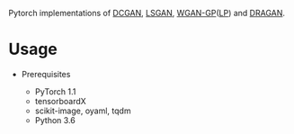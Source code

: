 Pytorch implementations of [DCGAN](https://arxiv.org/abs/1511.06434), [LSGAN](https://arxiv.org/abs/1611.04076), [WGAN-GP](http://arxiv.org/abs/1704.00028)([LP](https://arxiv.org/abs/1709.08894)) and [DRAGAN](https://arxiv.org/abs/1705.07215v5).



# Usage

- Prerequisites

    - PyTorch 1.1
    - tensorboardX
    - scikit-image, oyaml, tqdm
    - Python 3.6


